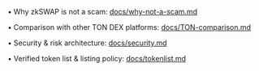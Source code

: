 • Why zkSWAP is not a scam: [docs/why-not-a-scam.md](docs/why-not-a-scam.md)

• Comparison with other TON DEX platforms: [docs/TON-comparison.md](docs/TON-comparison.md)

• Security & risk architecture: [docs/security.md](docs/security.md)

• Verified token list & listing policy: [docs/tokenlist.md](docs/tokenlist.md)
